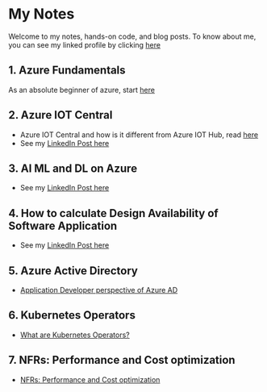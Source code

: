# My Notes

Welcome to my notes, hands-on code, and blog posts. To know about me, you can see my linked profile by clicking [here](https://www.linkedin.com/in/keerthi-prakash-raravi-00325121/)

## 1. Azure Fundamentals
As an absolute beginner of azure, start [here](azure-fundamentals/AzureFundamentals.md)
## 2. Azure IOT Central
* Azure IOT Central and how is it different from Azure IOT Hub, read [here](azure-iot-central/AzureIOTCentral.md)
* See my [LinkedIn Post here](https://www.linkedin.com/pulse/azure-iot-central-how-different-from-hub-keerthi-prakash-raravi/?trackingId=aiziXZmR6CR6vGNrGELHAw%3D%3D)
## 3. AI ML and DL on Azure
* See my [LinkedIn Post here](https://www.linkedin.com/pulse/ai-ml-dl-azure-keerthi-prakash-raravi/?trackingId=Z7FozxSoATmo4MesLZ6gDw%3D%3D) 
## 4. How to calculate Design Availability of Software Application
* See my [LinkedIn Post here](https://www.linkedin.com/pulse/how-calculate-design-availability-software-keerthi-prakash-raravi/?trackingId=a31AdETCSKQhpXJBDMBl4Q%3D%3D) 

## 5. Azure Active Directory
* [Application Developer perspective of Azure AD](azure-active-directory/aad.md)

## 6. Kubernetes Operators
* [What are Kubernetes Operators?](kubernetes-operators/kubernetes-operators.md)

## 7. NFRs: Performance and Cost optimization
* [NFRs: Performance and Cost optimization](NFRs/PerformanceAndCostOptimization.md)
